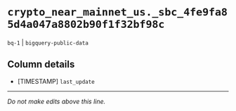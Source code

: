 # `crypto_near_mainnet_us._sbc_4fe9fa85d4a047a8802b90f1f32bf98c`
`bq-1` | `bigquery-public-data`

## Column details
* [TIMESTAMP] `last_update`

-------------------------------------------------------------------------------
*Do not make edits above this line.*
